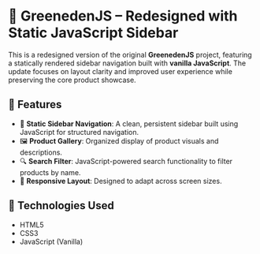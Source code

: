 # 🌿 GreenedenJS – Redesigned with Static JavaScript Sidebar

This is a redesigned version of the original **GreenedenJS** project, featuring a statically rendered sidebar navigation built with **vanilla JavaScript**. The update focuses on layout clarity and improved user experience while preserving the core product showcase.

## 🔧 Features

- 🧭 **Static Sidebar Navigation**: A clean, persistent sidebar built using JavaScript for structured navigation.
- 🖼️ **Product Gallery**: Organized display of product visuals and descriptions.
- 🔍 **Search Filter**: JavaScript-powered search functionality to filter products by name.
- 📱 **Responsive Layout**: Designed to adapt across screen sizes.

## 🧠 Technologies Used

- HTML5
- CSS3
- JavaScript (Vanilla)
